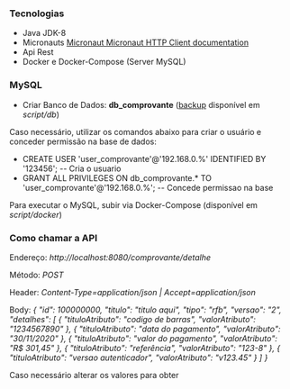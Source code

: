 
### Tecnologias

- Java JDK-8
- Micronauts [Micronaut Micronaut HTTP Client documentation](https://docs.micronaut.io/latest/guide/index.html#httpClient)
- Api Rest
- Docker e Docker-Compose (Server MySQL)

### MySQL

- Criar Banco de Dados: **db_comprovante** ([backup](https://www.codigofonte.com.br/dicas/backup-e-restore-no-mysql-com-mysqldump) disponível em _script/db_)

Caso necessário, utilizar os comandos abaixo para criar o usuário e conceder permissão na base de dados:
- CREATE USER 'user_comprovante'@'192.168.0.%' IDENTIFIED BY '123456'; -- Cria o usuario
- GRANT ALL PRIVILEGES ON db_comprovante.* TO 'user_comprovante'@'192.168.0.%'; -- Concede permissao na base

Para executar o MySQL, subir via Docker-Compose (disponível em _script/docker_)

### Como chamar a API

Endereço: _http://localhost:8080/comprovante/detalhe_

Método: _POST_

Header: _Content-Type=application/json | Accept=application/json_

Body: _{
"id": 100000000,
"titulo": "titulo aqui",
"tipo": "rfb",
"versao": "2",
"detalhes": [
{
"tituloAtributo": "codigo de barras",
"valorAtributo": "1234567890"
},
{
"tituloAtributo": "data do pagamento",
"valorAtributo": "30/11/2020"
},
{
"tituloAtributo": "valor do pagamento",
"valorAtributo": "R$ 301,45"
},
{
"tituloAtributo": "referência",
"valorAtributo": "123-8"
},
{
"tituloAtributo": "versao autenticador",
"valorAtributo": "v123.45"
}
]
}_ 

Caso necessário alterar os valores para obter



  